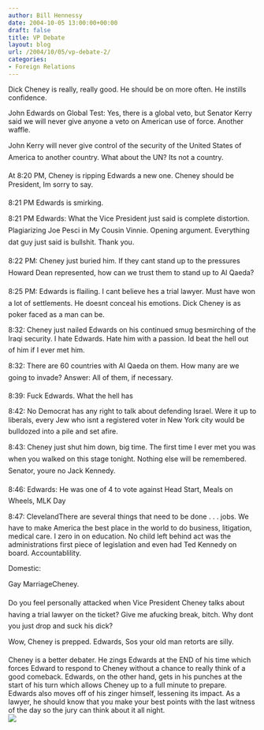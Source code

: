 ```yaml
---
author: Bill Hennessy
date: 2004-10-05 13:00:00+00:00
draft: false
title: VP Debate
layout: blog
url: /2004/10/05/vp-debate-2/
categories:
- Foreign Relations
---
```


Dick Cheney is really, really good.  He should be on more often.  He instills confidence.  
  
  
  
John Edwards on Global Test:  Yes, there is a global veto, but Senator Kerry said we will never give anyone a veto on American use of force.  Another waffle.  
  
  
  
John Kerry will never give control of the security of the United States of America to another country.  What about the UN?  Its not a country.  
  
  
  
At 8:20 PM, Cheney is ripping Edwards a new one.  Cheney should be President, Im sorry to say.   
  
  
  
8:21 PM Edwards is smirking.  
  
  
  
8:21 PM Edwards:  What the Vice President just said is complete distortion.  Plagiarizing Joe Pesci in My Cousin Vinnie.  Opening argument.  Everything dat guy just said is bullshit.  Thank you.  
  
  
  
8:22 PM:  Cheney just buried him.  If they cant stand up to the pressures Howard Dean represented, how can we trust them to stand up to Al Qaeda?  
  
  
  
8:25 PM:  Edwards is flailing.  I cant believe hes  a trial lawyer.  Must have won a lot of settlements.  He doesnt conceal his emotions.  Dick Cheney is as poker faced as a man can be.  
  
  
  
8:32:  Cheney just nailed Edwards on his continued smug besmirching of the Iraqi security.  I hate Edwards.  Hate him with a passion.  Id beat the hell out of him if I ever met him.  
  
  
  
8:32:  There are 60 countries with Al Qaeda on them.  How many are we going to invade?  Answer:  All of them, if necessary.  
  
  
  
8:39:  Fuck Edwards.  What the hell has   
  
  
  
8:42:  No Democrat has any right to talk about defending Israel.  Were it up to liberals, every Jew who isnt a registered voter in New York city would be bulldozed into a pile and set afire.  
  
  
  
8:43:  Cheney just shut him down, big time.  The first time I ever met you was when you walked on this stage tonight.  Nothing else will be remembered.  Senator, youre no Jack Kennedy.  
  
  
  
8:46:  Edwards:  He was one of 4 to vote against Head Start, Meals on Wheels, MLK Day  
  
  
  
8:47:  ClevelandThere are several things that need to be done . . . jobs.  We have to make America the best place in the world to do business, litigation, medical care.  I zero in on education.  No child left behind act was the administrations first piece of legislation and even had Ted Kennedy on board.  Accountablility.    
  
Domestic:  
  
  
  
  
  
Gay MarriageCheney.   
  
  
  
Do you feel personally attacked when Vice President Cheney talks about having a trial lawyer on the ticket?  Give me afucking break, bitch.  Why dont you just drop and suck his dick?    
  
  
  
Wow, Cheney is prepped.  Edwards, Sos your old man retorts are silly.  
  
  
  
Cheney is a better debater.  He zings Edwards at the END of his time which forces Edward to respond to Cheney without a chance to really think of a good comeback.  Edwards, on the other hand, gets in his punches at the start of his turn which allows Cheney up to a full minute to prepare.  Edwards also moves off of his zinger himself, lessening its impact.  As a lawyer, he should know that you make your best points with the last witness of the day so the jury can think about it all night.   
![](https://blog.billhennessy.com/aggbug.aspx?PostID=541)


